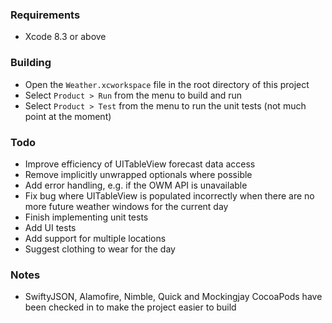 ### Requirements

 * Xcode 8.3 or above

### Building

 * Open the `Weather.xcworkspace` file in the root directory of this project
 * Select `Product > Run` from the menu to build and run
 * Select `Product > Test` from the menu to run the unit tests (not much point at the moment)

### Todo

 * Improve efficiency of UITableView forecast data access
 * Remove implicitly unwrapped optionals where possible
 * Add error handling, e.g. if the OWM API is unavailable
 * Fix bug where UITableView is populated incorrectly when there are no more future weather windows for the current day
 * Finish implementing unit tests
 * Add UI tests
 * Add support for multiple locations
 * Suggest clothing to wear for the day

### Notes
 * SwiftyJSON, Alamofire, Nimble, Quick and Mockingjay CocoaPods have been checked in to make the project easier to build
